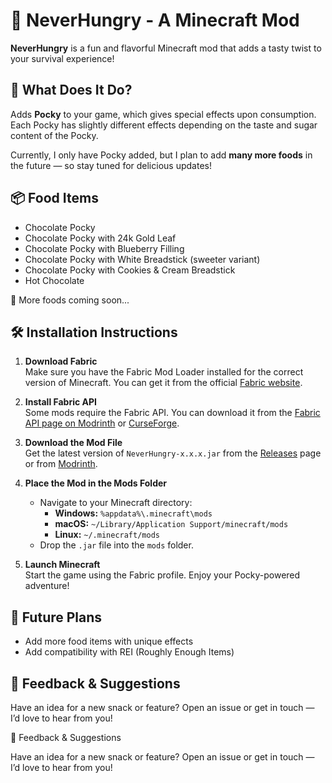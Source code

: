 # 🍫 NeverHungry - A Minecraft Mod

**NeverHungry** is a fun and flavorful Minecraft mod that adds a tasty twist to your survival experience!

## 🥢 What Does It Do?

Adds **Pocky** to your game, which gives special effects upon consumption. Each Pocky has slightly different effects depending on the taste and sugar content of the Pocky.

Currently, I only have Pocky added, but I plan to add **many more foods** in the future — so stay tuned for delicious updates!

## 📦 Food Items

- Chocolate Pocky  
- Chocolate Pocky with 24k Gold Leaf  
- Chocolate Pocky with Blueberry Filling  
- Chocolate Pocky with White Breadstick (sweeter variant)  
- Chocolate Pocky with Cookies & Cream Breadstick  
- Hot Chocolate  

🔮 More foods coming soon...

## 🛠️ Installation Instructions

1. **Download Fabric**  
   Make sure you have the Fabric Mod Loader installed for the correct version of Minecraft. You can get it from the official [Fabric website](https://fabricmc.net/).

2. **Install Fabric API**  
   Some mods require the Fabric API. You can download it from the [Fabric API page on Modrinth](https://modrinth.com/mod/fabric-api) or [CurseForge](https://www.curseforge.com/minecraft/mc-mods/fabric-api).

3. **Download the Mod File**  
   Get the latest version of `NeverHungry-x.x.x.jar` from the [Releases](#) page or from [Modrinth](https://modrinth.com/).

4. **Place the Mod in the Mods Folder**  
   - Navigate to your Minecraft directory:  
     - **Windows:** `%appdata%\.minecraft\mods`  
     - **macOS:** `~/Library/Application Support/minecraft/mods`  
     - **Linux:** `~/.minecraft/mods`  
   - Drop the `.jar` file into the `mods` folder.

5. **Launch Minecraft**  
   Start the game using the Fabric profile. Enjoy your Pocky-powered adventure!

## 🧁 Future Plans

- Add more food items with unique effects  
- Add compatibility with REI (Roughly Enough Items)

## 💬 Feedback & Suggestions

Have an idea for a new snack or feature? Open an issue or get in touch — I’d love to hear from you!

💬 Feedback & Suggestions

Have an idea for a new snack or feature? Open an issue or get in touch — I’d love to hear from you!
